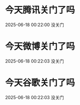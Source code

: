 # 今天腾讯关门了吗

2025-06-18 00:22:00 没关门

# 今天微博关门了吗

2025-06-18 00:22:03 没关门

# 今天谷歌关门了吗

2025-06-18 00:22:03 没关门

